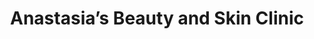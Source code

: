 ---
title: "Anastasia’s Beauty and Skin Clinic"
url: /brooklyn/anastasias-beauty-and-skin-clinic/
shop: Kosmetik
---